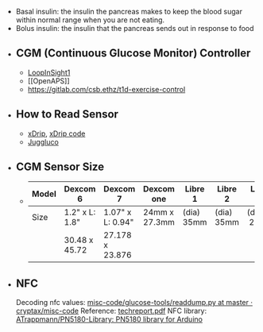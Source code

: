 - Basal insulin: the insulin the pancreas makes to keep the blood sugar within normal range when you are not eating.
- Bolus insulin: the insulin that the pancreas sends out in response to food
- ## CGM (Continuous Glucose Monitor) Controller
	- [LoopInSight1](https://github.com/hpeuscher/loopinsight1)
	- [[OpenAPS]]
	- https://gitlab.com/csb.ethz/t1d-exercise-control
- ## How to Read Sensor
	- [xDrip](https://xdrip.readthedocs.io/en/latest/), [xDrip code](https://github.com/NightscoutFoundation/xDrip)
	- [Juggluco](https://www.juggluco.nl/Juggluco/index.html)
- ## CGM Sensor Size
	- | Model | Dexcom 6       | Dexcom 7         | Dexcom one    | Libre 1    | Libre 2    | Libre 3     |
	  | ----- | -------------- | ---------------- | ------------- | ---------- | ---------- | ----------- |
	  | Size  | 1.2" x L: 1.8" | 1.07" x L: 0.94" | 24mm x 27.3mm | (dia) 35mm | (dia) 35mm | (dia)  21mm |
	  |       | 30.48 x 45.72  | 27.178 x 23.876  |               |            |            |             |
- ## NFC
  Decoding nfc values: [misc-code/glucose-tools/readdump.py at master · cryptax/misc-code](https://github.com/cryptax/misc-code/blob/master/glucose-tools/readdump.py)
  Reference: [techreport.pdf](https://filestore.fortinet.com/fortiguard/research/techreport.pdf)
  NFC library: [ATrappmann/PN5180-Library: PN5180 library for Arduino](https://github.com/ATrappmann/PN5180-Library/tree/master)